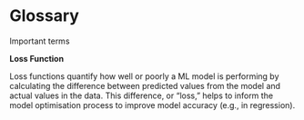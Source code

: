 # Glossary
Important terms 

**Loss Function**

Loss functions quantify how well or poorly a ML model is performing by calculating the difference between predicted values from the model and actual values in the data. This difference, or “loss,” helps to inform the model optimisation process to improve model accuracy (e.g., in regression).
